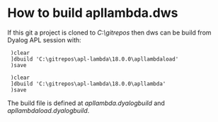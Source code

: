 # How to build apllambda.dws

If this git a project is cloned to *C:\gitrepos* then dws can be build from Dyalog APL session with: 
```apl
 )clear
 ]dbuild 'C:\gitrepos\apl-lambda\18.0.0\apllambdaload'
 )save
```
```apl
 )clear
 ]dbuild 'C:\gitrepos\apl-lambda\18.0.0\apllambda'
 )save
```
The build file is defined at *apllambda.dyalogbuild* and *apllambdaload.dyalogbuild*.